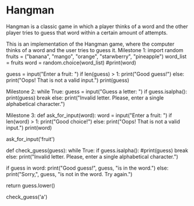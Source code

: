 # Hangman
Hangman is a classic game in which a player thinks of a word and the other player tries to guess that word within a certain amount of attempts.

This is an implementation of the Hangman game, where the computer thinks of a word and the user tries to guess it. 
Milestone 1:
import random
fruits = ("banana", "mango", "orange", "starwberry", "pineapple") 
word_list = fruits
word = random.choice(word_list)
#print(word) 

guess = input("Enter a fruit: ") 
if len(guess) > 1:
    print("Good guess!")
else: 
    print("Oops! That is not a valid input.") 
    print(guess) 

Milestone 2:
while True:
    guess = input("Guess a letter: ")
    if guess.isalpha():
        print(guess)
        break
    else:
        print("Invalid letter. Please, enter a single alphabetical character.")

Milestone 3:
def ask_for_input(word):
  word = input("Enter a fruit: ") 
  if len(word) > 1:
      print("Good choice!")
  else: 
      print("Oops! That is not a valid input.") 
      print(word) 

ask_for_input('fruit') 

def check_guess(guess):
  while True:
    if guess.isalpha():
        #print(guess)
        break
    else:
        print("Invalid letter. Please, enter a single alphabetical character.") 

  if guess in word:
    print("Good guess!", guess, "is in the word.")
  else:
    print("Sorry,", guess, "is not in the word. Try again.")

  return guess.lower()

check_guess('a')

